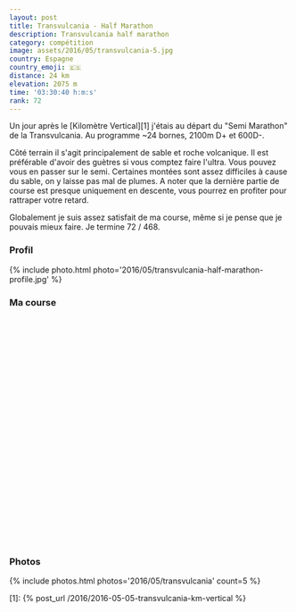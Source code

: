 ```yaml
---
layout: post
title: Transvulcania - Half Marathon
description: Transvulcania half marathon
category: compétition
image: assets/2016/05/transvulcania-5.jpg
country: Espagne
country_emoji: 🇪🇸
distance: 24 km
elevation: 2075 m
time: '03:30:40 h:m:s'
rank: 72
---
```


Un jour après le [Kilomètre Vertical][1] j'étais au départ du "Semi Marathon"
de la Transvulcania. Au programme ~24 bornes, 2100m D+ et 600D-.

Côté terrain il s'agit principalement de sable et roche volcanique. Il est
préférable d'avoir des guètres si vous comptez faire l'ultra. Vous pouvez vous
en passer sur le semi. Certaines montées sont assez difficiles à cause du sable,
on y laisse pas mal de plumes. A noter que la dernière partie de course est
presque uniquement en descente, vous pourrez en profiter pour rattraper votre
retard.

Globalement je suis assez satisfait de ma course, même si je pense que je
pouvais mieux faire. Je termine 72 / 468.

### Profil

{% include photo.html photo='2016/05/transvulcania-half-marathon-profile.jpg' %}

### Ma course

<iframe
  height='405'
  width='100%'
  frameborder='0'
  allowtransparency='true'
  scrolling='no'
  data-src='https://www.strava.com/activities/568110091/embed/4a5600e157bc5570ad0322d9b3503dc5aa679424'
  >
</iframe>

### Photos

{% include photos.html photos='2016/05/transvulcania' count=5 %}

[1]: {% post_url /2016/2016-05-05-transvulcania-km-vertical %}
